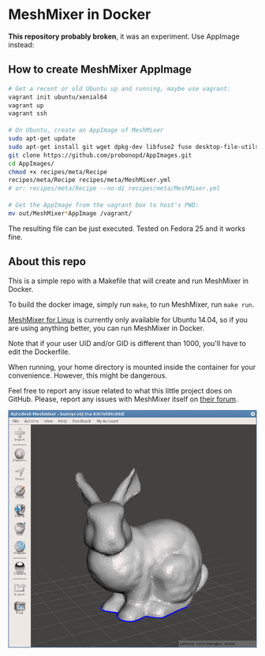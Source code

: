 MeshMixer in Docker
===================

**This repository probably broken**, it was an experiment. Use AppImage instead:

How to create MeshMixer AppImage
--------------------------------

```bash
# Get a recent or old Ubuntu up and running, maybe use vagrant:
vagrant init ubuntu/xenial64
vagrant up
vagrant ssh

# On Ubuntu, create an AppImage of MeshMixer
sudo apt-get update
sudo apt-get install git wget dpkg-dev libfuse2 fuse desktop-file-utils
git clone https://github.com/probonopd/AppImages.git
cd AppImages/
chmod +x recipes/meta/Recipe
recipes/meta/Recipe recipes/meta/MeshMixer.yml
# or: recipes/meta/Recipe --no-di recipes/meta/MeshMixer.yml

# Get the AppImage from the vagrant box to host's PWD:
mv out/MeshMixer*AppImage /vagrant/
```

The resulting file can be just executed. Tested on Fedora 25 and it works fine.

About this repo
---------------

This is a simple repo with a Makefile that will create and run MeshMixer in Docker.

To build the docker image, simply run `make`, to run MeshMixer, run `make run`.

[MeshMixer for Linux](http://www.meshmixer.com/linux.html) is currently only available for Ubuntu 14.04,
so if you are using anything better, you can run MeshMixer in Docker.

Note that if your user UID and/or GID is different than 1000, you'll have to edit the Dockerfile.

When running, your home directory is mounted inside the container for your convenience. However, this might be dangerous.

Feel free to report any issue related to what this little project does on GitHub.
Please, report any issues with MeshMixer itself on [their forum](http://meshmixerforum.com/index.php?board=8.0).

![MeshMixer running on Fedora](screenshot.png)
